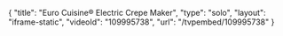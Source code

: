 {
    "title": "Euro Cuisine&reg; Electric Crepe Maker",
    "type": "solo",
    "layout": "iframe-static",
    "videoId": "109995738",
    "url": "\/tvpembed\/109995738"
}